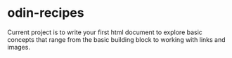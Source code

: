 # odin-recipes
Current project is to write your first html document to explore basic 
concepts that range from the basic building block to working with links
and images.